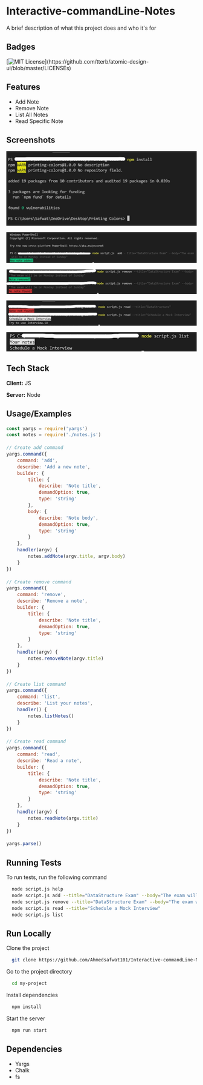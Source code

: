 
# Interactive-commandLine-Notes


A brief description of what this project does and who it's for

  
## Badges


[![MIT License](https://img.shields.io/apm/l/atomic-design-ui.svg?)](https://github.com/tterb/atomic-design-ui/blob/master/LICENSEs)

  
## Features

- Add Note
- Remove Note
- List All Notes
- Read Specific Note

  
## Screenshots

![App Screenshot](https://github.com/Ahmedsafwat101/Interactive-commandLine-Notes/blob/main/imgs/npm.jpg)

![App Screenshot](https://github.com/Ahmedsafwat101/Interactive-commandLine-Notes/blob/main/imgs/Add.jpg)

![App Screenshot](https://github.com/Ahmedsafwat101/Interactive-commandLine-Notes/blob/main/imgs/remove.jpg)

![App Screenshot](https://github.com/Ahmedsafwat101/Interactive-commandLine-Notes/blob/main/imgs/read.jpg)

![App Screenshot](https://github.com/Ahmedsafwat101/Interactive-commandLine-Notes/blob/main/imgs/list.jpg)


  
## Tech Stack

**Client:** JS

**Server:** Node

  
## Usage/Examples

```javascript
const yargs = require('yargs')
const notes = require('./notes.js')

// Create add command
yargs.command({
    command: 'add',
    describe: 'Add a new note',
    builder: {
        title: {
            describe: 'Note title',
            demandOption: true,
            type: 'string'
        },
        body: {
            describe: 'Note body',
            demandOption: true,
            type: 'string'
        }
    },
    handler(argv) {
        notes.addNote(argv.title, argv.body)
    }
})

// Create remove command
yargs.command({
    command: 'remove',
    describe: 'Remove a note',
    builder: {
        title: {
            describe: 'Note title',
            demandOption: true,
            type: 'string'
        }
    },
    handler(argv) {
        notes.removeNote(argv.title)
    }
})

// Create list command
yargs.command({
    command: 'list',
    describe: 'List your notes',
    handler() {
        notes.listNotes()
    }
})

// Create read command
yargs.command({
    command: 'read',
    describe: 'Read a note',
    builder: {
        title: {
            describe: 'Note title',
            demandOption: true,
            type: 'string'
        }
    },
    handler(argv) {
        notes.readNote(argv.title)
    }
})

yargs.parse()
```

  
## Running Tests

To run tests, run the following command

```bash
  node script.js help
  node script.js add --title="DataStructure Exam" --body="The exam will be on Monday instead of Sunday"
  node script.js remove --title="DataStructure Exam" --body="The exam will be on Monday instead of Sunday"
  node script.js read --title="Schedule a Mock Interview"
  node script.js list
```

  
## Run Locally

Clone the project

```bash
  git clone https://github.com/Ahmedsafwat101/Interactive-commandLine-Notes
```

Go to the project directory

```bash
  cd my-project
```

Install dependencies

```bash
  npm install
```

Start the server

```bash
  npm run start
```

  

  
## Dependencies
- Yargs
- Chalk
- fs
  
